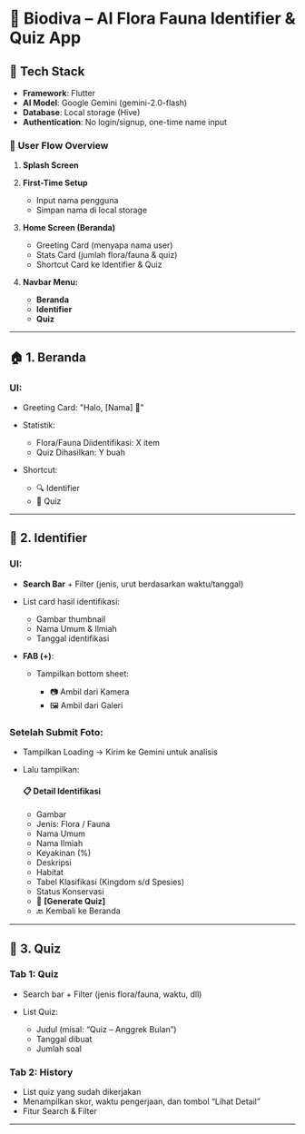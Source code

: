 # 📱 **Biodiva – AI Flora Fauna Identifier & Quiz App**

## 🚀 Tech Stack

* **Framework**: Flutter
* **AI Model**: Google Gemini (gemini-2.0-flash)
* **Database**: Local storage (Hive)
* **Authentication**: No login/signup, one-time name input

### 🧭 **User Flow Overview**

1. **Splash Screen**
2. **First-Time Setup**

   * Input nama pengguna
   * Simpan nama di local storage
3. **Home Screen (Beranda)**

   * Greeting Card (menyapa nama user)
   * Stats Card (jumlah flora/fauna & quiz)
   * Shortcut Card ke Identifier & Quiz
4. **Navbar Menu:**

   * **Beranda**
   * **Identifier**
   * **Quiz**

---

## 🏠 **1. Beranda**

### UI:

* Greeting Card: "Halo, \[Nama] 👋"
* Statistik:

  * Flora/Fauna Diidentifikasi: X item
  * Quiz Dihasilkan: Y buah
* Shortcut:

  * 🔍 Identifier
  * 🧠 Quiz

---

## 🔎 **2. Identifier**

### UI:

* **Search Bar** + Filter (jenis, urut berdasarkan waktu/tanggal)
* List card hasil identifikasi:

  * Gambar thumbnail
  * Nama Umum & Ilmiah
  * Tanggal identifikasi
* **FAB (+)**:

  * Tampilkan bottom sheet:

    * 📷 Ambil dari Kamera
    * 🖼️ Ambil dari Galeri

### Setelah Submit Foto:

* Tampilkan Loading → Kirim ke Gemini untuk analisis
* Lalu tampilkan:

  #### 📋 **Detail Identifikasi**

  * Gambar
  * Jenis: Flora / Fauna
  * Nama Umum
  * Nama Ilmiah
  * Keyakinan (%)
  * Deskripsi
  * Habitat
  * Tabel Klasifikasi (Kingdom s/d Spesies)
  * Status Konservasi
  * 🔘 **\[Generate Quiz]**
  * 🔙 Kembali ke Beranda

---

## 🧠 **3. Quiz**

### Tab 1: **Quiz**

* Search bar + Filter (jenis flora/fauna, waktu, dll)
* List Quiz:

  * Judul (misal: “Quiz – Anggrek Bulan”)
  * Tanggal dibuat
  * Jumlah soal

### Tab 2: **History**

* List quiz yang sudah dikerjakan
* Menampilkan skor, waktu pengerjaan, dan tombol “Lihat Detail”
* Fitur Search & Filter

---